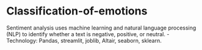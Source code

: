 # Classification-of-emotions
Sentiment analysis uses machine learning and natural language processing (NLP)  to identify whether a text is negative, positive, or neutral.       - Technology:  Pandas, streamlit, joblib, Altair, seaborn, sklearn. 
